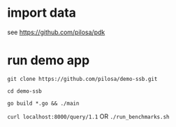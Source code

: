 # import data
see https://github.com/pilosa/pdk


# run demo app
`git clone https://github.com/pilosa/demo-ssb.git`

`cd demo-ssb`

`go build *.go && ./main`

`curl localhost:8000/query/1.1` 
OR
`./run_benchmarks.sh`